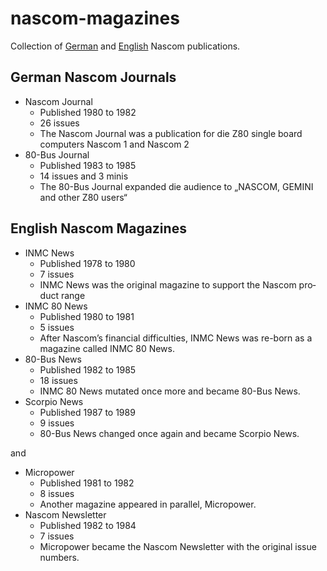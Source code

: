 # nascom-magazines

Collection of [German](https://tupel.jloh.de/nascom) and
[English](https://tupel.jloh.de/nascom/magazines/issues) Nascom publications.

## German Nascom Journals

* Nascom Journal
  * Published 1980 to 1982
  * 26 issues
  * The Nascom Journal was a publication for die Z80 single board computers Nascom 1 and Nascom 2
* 80-Bus Journal
  * Published 1983 to 1985
  * 14 issues and 3 minis
  * The 80-Bus Journal expanded die audience to „NASCOM, GEMINI and other Z80 users“

## English Nascom Magazines

* INMC News
  * Published 1978 to 1980
  * 7 issues
  * INMC News was the original magazine to support the Nascom pro­duct range
* INMC 80 News
  * Published 1980 to 1981
  * 5 issues
  * After Nascom’s financial difficulties, INMC News was re-born as a magazine called INMC 80 News.
* 80-Bus News
  * Published 1982 to 1985
  * 18 issues
  * INMC 80 News mutated once more and became 80-Bus News.
* Scorpio News
  * Published 1987 to 1989
  * 9 issues
  * 80-Bus News changed once again and became Scorpio News.

and

* Micropower
  * Published 1981 to 1982
  * 8 issues
  * Another magazine appeared in parallel, Micropower.
* Nascom Newsletter
  * Published 1982 to 1984
  * 7 issues
  * Micropower became the Nascom Newsletter with the original issue numbers.
